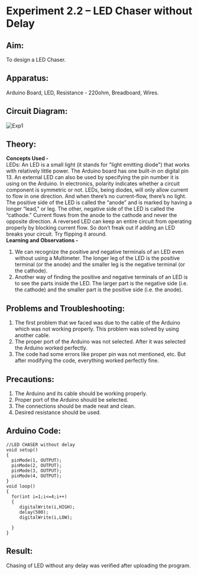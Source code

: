 # Experiment 2.2 – LED Chaser without Delay


## Aim:
To design a LED Chaser.

## Apparatus:
Arduino Board, LED, Resistance - 220ohm, Breadboard, Wires.

## Circuit Diagram:
![Exp1](https://user-images.githubusercontent.com/54620652/65163638-e70ee100-da58-11e9-9abc-4c29f4121c1e.png)

## Theory:
**Concepts Used -**\
LEDs:
An LED is a small light (it stands for "light emitting diode") that works with relatively little power. The Arduino board has one built-in on digital pin 13.
An external LED can also be used by specifying the pin number it is using on the Arduino.
In electronics, polarity indicates whether a circuit component is symmetric or not. LEDs, being diodes, will only allow current to flow in one direction. And when there’s no current-flow, there’s no light.
The positive side of the LED is called the “anode” and is marked by having a longer “lead,” or leg. The other, negative side of the LED is called the “cathode.” Current flows from the anode to the cathode and never the opposite direction. A reversed LED can keep an entire circuit from operating properly by blocking current flow. So don’t freak out if adding an LED breaks your circuit. Try flipping it around.\
**Learning and Observations -**
1. We can recognize the positive and negative terminals of an LED even without using a Multimeter. The longer leg of the LED is the positive terminal (or the anode) and the smaller leg is the negative terminal (or the cathode).
2. Another way of finding the positive and negative terminals of an LED is to see the parts inside the LED. The larger part is the negative side (i.e. the cathode) and the smaller part is the positive side (i.e. the anode).

## Problems and Troubleshooting:
1. The first problem that we faced was due to the cable of the Arduino which was not working properly. This problem was solved by using another cable.
2. The proper port of the Arduino was not selected. After it was selected the Arduino worked perfectly.
3. The code had some errors like proper pin was not mentioned, etc. But after modifying the code, everything worked perfectly fine.

## Precautions:
1. The Arduino and its cable should be working properly.
2. Proper port of the Arduino should be selected.
3. The connections should be made neat and clean.
4. Desired resistance should be used.

## Arduino Code:
```
//LED CHASER without delay
void setup()
{
  pinMode(1, OUTPUT);
  pinMode(2, OUTPUT);
  pinMode(3, OUTPUT);
  pinMode(4, OUTPUT);
}
void loop()
{ 
  for(int i=1;i<=4;i++)
  {
     digitalWrite(i,HIGH);
  	 delay(500);
  	 digitalWrite(i,LOW);
     
  }
}
```

## Result:
Chasing of LED without any delay was verified after uploading the program.
